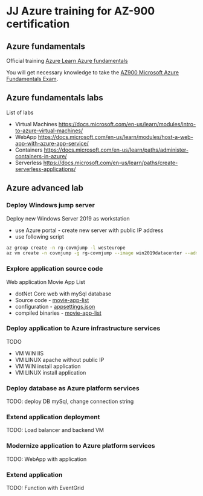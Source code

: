 # JJ Azure training for AZ-900 certification

## Azure fundamentals

Official training [Azure Learn Azure fundamentals](https://docs.microsoft.com/learn/paths/azure-fundamentals)

You will get necessary knowledge to take the [AZ900 Microsoft Azure Fundamentals Exam](https://www.microsoft.com/learning/exam-AZ-900.aspx).

## Azure fundamentals labs

List of labs

- Virtual Machines https://docs.microsoft.com/en-us/learn/modules/intro-to-azure-virtual-machines/
- WebApp https://docs.microsoft.com/en-us/learn/modules/host-a-web-app-with-azure-app-service/
- Containers https://docs.microsoft.com/en-us/learn/paths/administer-containers-in-azure/
- Serverless https://docs.microsoft.com/en-us/learn/paths/create-serverless-applications/

## Azure advanced lab

### Deploy Windows jump server

Deploy new Windows Server 2019 as workstation

- use Azure portal - create new server with public IP address
- use following script

```bash
az group create -n rg-covmjump -l westeurope
az vm create -n covmjump -g rg-covmjump --image win2019datacenter --admin-username azureuser
```

### Explore application source code

Web application Movie App List

- dotNet Core web with mySql database
- Source code - [movie-app-list](/src/movie-app-list)
- configuration - [appsettings.json](/src/movie-app-list/appsettings.json)
- compiled binaries - [movie-app-list](/bin/movie-app-list)

### Deploy application to Azure infrastructure services

TODO

- VM WIN IIS
- VM LINUX apache without  public IP
- VM WIN install application
- VM LINUX install application

### Deploy database as Azure platform services

TODO: deploy DB mySql, change connection string

### Extend application deployment

TODO: Load balancer and backend VM

### Modernize application to Azure platform services

TODO: WebApp with application

### Extend application

TODO: Function with EventGrid
